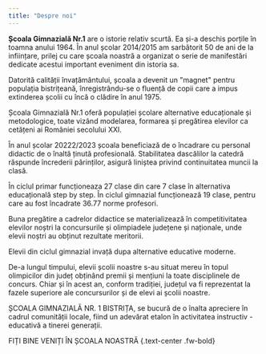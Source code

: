 ```yaml
---
title: "Despre noi"
---
```


**Școala Gimnazială Nr.1** are o istorie relativ scurtă. Ea și-a deschis porțile în toamna anului 1964. În anul școlar 2014/2015 am sarbătorit 50 de ani de la inființare, prilej cu care școala noastră a organizat o serie de manifestări dedicate acestui important eveniment din istoria sa.

Datorită calității învațământului, școala a devenit un "magnet" pentru populația bistrițeană, înregistrându-se o fluență de copii care a impus extinderea școlii cu încă o clădire în anul 1975.

Școala Gimnazială Nr.1 oferă populației școlare alternative educaționale și metodologice, toate vizând modelarea, formarea și pregătirea elevilor ca cetățeni ai României secolului XXI.

În anul școlar 20222/2023 școala beneficiază de o încadrare cu personal didactic de o înaltă ținută profesională. Stabilitatea dascălilor la catedră răspunde încrederii părinților, asigură liniștea privind continuitatea muncii la clasă.

În ciclul primar funcționeaza 27 clase din care 7 clase în alternativa educațională step by step. În ciclul gimnazial funcționează 19 clase, pentru care au fost încadrate 36.77 norme profesori.

Buna pregătire a cadrelor didactice se materializează în competitivitatea elevilor noștri la concursurile și olimpiadele județene și naționale, unde elevii noștri au obținut rezultate meritorii.

Elevii din ciclul gimnazial invață dupa alternative educative moderne.

De-a lungul timpului, elevii școlii noastre s-au situat mereu în topul olimpicilor din județ obținând premii și mențiuni la toate disciplinele de concurs. Chiar și în acest an, conform tradiției, județul va fi reprezentat la fazele superiore ale concursurilor și de elevi ai școlii noastre.

ȘCOALA GIMNAZIALĂ NR. 1 BISTRIȚA, se bucură de o înalta apreciere în cadrul comunității locale, fiind un adevărat etalon în activitatea instructiv - educativă a tinerei generații.

FIȚI BINE VENIȚI ÎN ȘCOALA NOASTRĂ
{.text-center .fw-bold}
